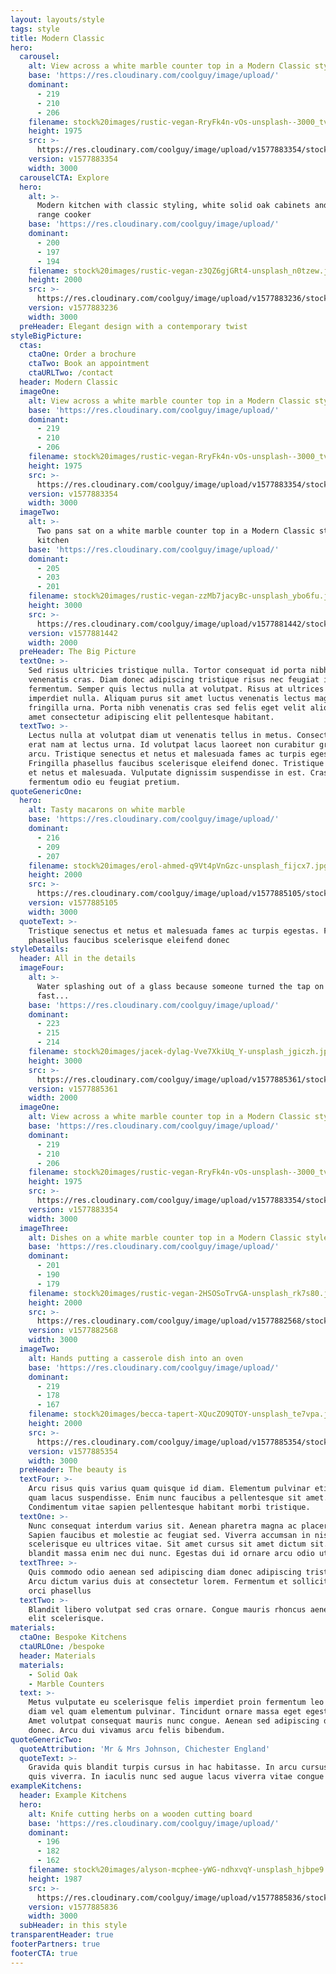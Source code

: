 ```yaml
---
layout: layouts/style
tags: style
title: Modern Classic
hero:
  carousel:
    alt: View across a white marble counter top in a Modern Classic style kitchen
    base: 'https://res.cloudinary.com/coolguy/image/upload/'
    dominant:
      - 219
      - 210
      - 206
    filename: stock%20images/rustic-vegan-RryFk4n-vOs-unsplash--3000_tvxbo8.jpg
    height: 1975
    src: >-
      https://res.cloudinary.com/coolguy/image/upload/v1577883354/stock%20images/rustic-vegan-RryFk4n-vOs-unsplash--3000_tvxbo8.jpg
    version: v1577883354
    width: 3000
  carouselCTA: Explore
  hero:
    alt: >-
      Modern kitchen with classic styling, white solid oak cabinets and double
      range cooker
    base: 'https://res.cloudinary.com/coolguy/image/upload/'
    dominant:
      - 200
      - 197
      - 194
    filename: stock%20images/rustic-vegan-z3QZ6gjGRt4-unsplash_n0tzew.jpg
    height: 2000
    src: >-
      https://res.cloudinary.com/coolguy/image/upload/v1577883236/stock%20images/rustic-vegan-z3QZ6gjGRt4-unsplash_n0tzew.jpg
    version: v1577883236
    width: 3000
  preHeader: Elegant design with a contemporary twist
styleBigPicture:
  ctas:
    ctaOne: Order a brochure
    ctaTwo: Book an appointment
    ctaURLTwo: /contact
  header: Modern Classic
  imageOne:
    alt: View across a white marble counter top in a Modern Classic style kitchen
    base: 'https://res.cloudinary.com/coolguy/image/upload/'
    dominant:
      - 219
      - 210
      - 206
    filename: stock%20images/rustic-vegan-RryFk4n-vOs-unsplash--3000_tvxbo8.jpg
    height: 1975
    src: >-
      https://res.cloudinary.com/coolguy/image/upload/v1577883354/stock%20images/rustic-vegan-RryFk4n-vOs-unsplash--3000_tvxbo8.jpg
    version: v1577883354
    width: 3000
  imageTwo:
    alt: >-
      Two pans sat on a white marble counter top in a Modern Classic style
      kitchen
    base: 'https://res.cloudinary.com/coolguy/image/upload/'
    dominant:
      - 205
      - 203
      - 201
    filename: stock%20images/rustic-vegan-zzMb7jacyBc-unsplash_ybo6fu.jpg
    height: 3000
    src: >-
      https://res.cloudinary.com/coolguy/image/upload/v1577881442/stock%20images/rustic-vegan-zzMb7jacyBc-unsplash_ybo6fu.jpg
    version: v1577881442
    width: 2000
  preHeader: The Big Picture
  textOne: >-
    Sed risus ultricies tristique nulla. Tortor consequat id porta nibh
    venenatis cras. Diam donec adipiscing tristique risus nec feugiat in
    fermentum. Semper quis lectus nulla at volutpat. Risus at ultrices mi tempus
    imperdiet nulla. Aliquam purus sit amet luctus venenatis lectus magna
    fringilla urna. Porta nibh venenatis cras sed felis eget velit aliquet. Sit
    amet consectetur adipiscing elit pellentesque habitant.
  textTwo: >-
    Lectus nulla at volutpat diam ut venenatis tellus in metus. Consectetur a
    erat nam at lectus urna. Id volutpat lacus laoreet non curabitur gravida
    arcu. Tristique senectus et netus et malesuada fames ac turpis egestas.
    Fringilla phasellus faucibus scelerisque eleifend donec. Tristique senectus
    et netus et malesuada. Vulputate dignissim suspendisse in est. Cras
    fermentum odio eu feugiat pretium.
quoteGenericOne:
  hero:
    alt: Tasty macarons on white marble
    base: 'https://res.cloudinary.com/coolguy/image/upload/'
    dominant:
      - 216
      - 209
      - 207
    filename: stock%20images/erol-ahmed-q9Vt4pVnGzc-unsplash_fijcx7.jpg
    height: 2000
    src: >-
      https://res.cloudinary.com/coolguy/image/upload/v1577885105/stock%20images/erol-ahmed-q9Vt4pVnGzc-unsplash_fijcx7.jpg
    version: v1577885105
    width: 3000
  quoteText: >-
    Tristique senectus et netus et malesuada fames ac turpis egestas. Fringilla
    phasellus faucibus scelerisque eleifend donec
styleDetails:
  header: All in the details
  imageFour:
    alt: >-
      Water splashing out of a glass because someone turned the tap on too
      fast...
    base: 'https://res.cloudinary.com/coolguy/image/upload/'
    dominant:
      - 223
      - 215
      - 214
    filename: stock%20images/jacek-dylag-Vve7XkiUq_Y-unsplash_jgiczh.jpg
    height: 3000
    src: >-
      https://res.cloudinary.com/coolguy/image/upload/v1577885361/stock%20images/jacek-dylag-Vve7XkiUq_Y-unsplash_jgiczh.jpg
    version: v1577885361
    width: 2000
  imageOne:
    alt: View across a white marble counter top in a Modern Classic style kitchen
    base: 'https://res.cloudinary.com/coolguy/image/upload/'
    dominant:
      - 219
      - 210
      - 206
    filename: stock%20images/rustic-vegan-RryFk4n-vOs-unsplash--3000_tvxbo8.jpg
    height: 1975
    src: >-
      https://res.cloudinary.com/coolguy/image/upload/v1577883354/stock%20images/rustic-vegan-RryFk4n-vOs-unsplash--3000_tvxbo8.jpg
    version: v1577883354
    width: 3000
  imageThree:
    alt: Dishes on a white marble counter top in a Modern Classic style kitchen
    base: 'https://res.cloudinary.com/coolguy/image/upload/'
    dominant:
      - 201
      - 190
      - 179
    filename: stock%20images/rustic-vegan-2HSOSoTrvGA-unsplash_rk7s80.jpg
    height: 2000
    src: >-
      https://res.cloudinary.com/coolguy/image/upload/v1577882568/stock%20images/rustic-vegan-2HSOSoTrvGA-unsplash_rk7s80.jpg
    version: v1577882568
    width: 3000
  imageTwo:
    alt: Hands putting a casserole dish into an oven
    base: 'https://res.cloudinary.com/coolguy/image/upload/'
    dominant:
      - 219
      - 178
      - 167
    filename: stock%20images/becca-tapert-XQucZO9QTOY-unsplash_te7vpa.jpg
    height: 2000
    src: >-
      https://res.cloudinary.com/coolguy/image/upload/v1577885354/stock%20images/becca-tapert-XQucZO9QTOY-unsplash_te7vpa.jpg
    version: v1577885354
    width: 3000
  preHeader: The beauty is
  textFour: >-
    Arcu risus quis varius quam quisque id diam. Elementum pulvinar etiam non
    quam lacus suspendisse. Enim nunc faucibus a pellentesque sit amet.
    Condimentum vitae sapien pellentesque habitant morbi tristique.
  textOne: >-
    Nunc consequat interdum varius sit. Aenean pharetra magna ac placerat.
    Sapien faucibus et molestie ac feugiat sed. Viverra accumsan in nisl nisi
    scelerisque eu ultrices vitae. Sit amet cursus sit amet dictum sit. Nunc non
    blandit massa enim nec dui nunc. Egestas dui id ornare arcu odio ut.
  textThree: >-
    Quis commodo odio aenean sed adipiscing diam donec adipiscing tristique.
    Arcu dictum varius duis at consectetur lorem. Fermentum et sollicitudin ac
    orci phasellus
  textTwo: >-
    Blandit libero volutpat sed cras ornare. Congue mauris rhoncus aenean vel
    elit scelerisque.
materials:
  ctaOne: Bespoke Kitchens
  ctaURLOne: /bespoke
  header: Materials
  materials:
    - Solid Oak
    - Marble Counters
  text: >-
    Metus vulputate eu scelerisque felis imperdiet proin fermentum leo vel. Id
    diam vel quam elementum pulvinar. Tincidunt ornare massa eget egestas purus.
    Amet volutpat consequat mauris nunc congue. Aenean sed adipiscing diam
    donec. Arcu dui vivamus arcu felis bibendum.
quoteGenericTwo:
  quoteAttribution: 'Mr & Mrs Johnson, Chichester England'
  quoteText: >-
    Gravida quis blandit turpis cursus in hac habitasse. In arcu cursus euismod
    quis viverra. In iaculis nunc sed augue lacus viverra vitae congue eu
exampleKitchens:
  header: Example Kitchens
  hero:
    alt: Knife cutting herbs on a wooden cutting board
    base: 'https://res.cloudinary.com/coolguy/image/upload/'
    dominant:
      - 196
      - 182
      - 162
    filename: stock%20images/alyson-mcphee-yWG-ndhxvqY-unsplash_hjbpe9.jpg
    height: 1987
    src: >-
      https://res.cloudinary.com/coolguy/image/upload/v1577885836/stock%20images/alyson-mcphee-yWG-ndhxvqY-unsplash_hjbpe9.jpg
    version: v1577885836
    width: 3000
  subHeader: in this style
transparentHeader: true
footerPartners: true
footerCTA: true
---
```

